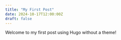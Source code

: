 ```yaml
---
title: "My First Post"
date: 2024-10-17T12:00:00Z
draft: false
---
```

  
Welcome to my first post using Hugo without a theme!
